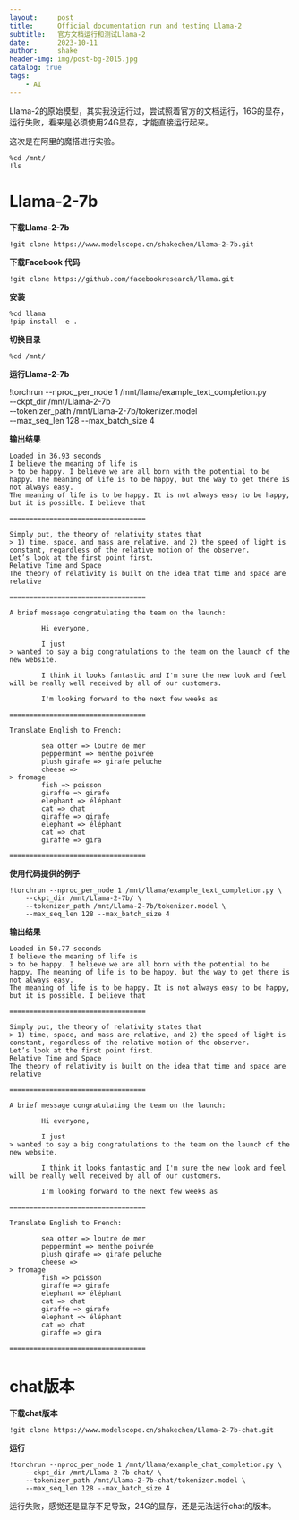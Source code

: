 ```yaml
---
layout:     post
title:      Official documentation run and testing Llama-2 
subtitle:   官方文档运行和测试Llama-2 
date:       2023-10-11
author:     shake
header-img: img/post-bg-2015.jpg
catalog: true
tags:
    - AI
---
```


Llama-2的原始模型，其实我没运行过，尝试照着官方的文档运行，16G的显存，运行失败，看来是必须使用24G显存，才能直接运行起来。

这次是在阿里的魔搭进行实验。

	%cd /mnt/
	!ls

# Llama-2-7b

**下载Llama-2-7b**

	!git clone https://www.modelscope.cn/shakechen/Llama-2-7b.git

**下载Facebook 代码**

	!git clone https://github.com/facebookresearch/llama.git

**安装**

	%cd llama
	!pip install -e .

**切换目录**

	%cd /mnt/


**运行Llama-2-7b**

!torchrun --nproc_per_node 1 /mnt/llama/example_text_completion.py \
     --ckpt_dir /mnt/Llama-2-7b \
     --tokenizer_path /mnt/Llama-2-7b/tokenizer.model \
     --max_seq_len 128 --max_batch_size 4
	 
**输出结果**

	Loaded in 36.93 seconds
	I believe the meaning of life is
	> to be happy. I believe we are all born with the potential to be happy. The meaning of life is to be happy, but the way to get there is not always easy.
	The meaning of life is to be happy. It is not always easy to be happy, but it is possible. I believe that

	==================================

	Simply put, the theory of relativity states that 
	> 1) time, space, and mass are relative, and 2) the speed of light is constant, regardless of the relative motion of the observer.
	Let’s look at the first point first.
	Relative Time and Space
	The theory of relativity is built on the idea that time and space are relative

	==================================

	A brief message congratulating the team on the launch:

			Hi everyone,
			
			I just 
	> wanted to say a big congratulations to the team on the launch of the new website.

			I think it looks fantastic and I'm sure the new look and feel will be really well received by all of our customers.

			I'm looking forward to the next few weeks as

	==================================

	Translate English to French:
			
			sea otter => loutre de mer
			peppermint => menthe poivrée
			plush girafe => girafe peluche
			cheese =>
	> fromage
			fish => poisson
			giraffe => girafe
			elephant => éléphant
			cat => chat
			giraffe => girafe
			elephant => éléphant
			cat => chat
			giraffe => gira

	==================================

**使用代码提供的例子**

	!torchrun --nproc_per_node 1 /mnt/llama/example_text_completion.py \
		--ckpt_dir /mnt/Llama-2-7b/ \
		--tokenizer_path /mnt/Llama-2-7b/tokenizer.model \
		--max_seq_len 128 --max_batch_size 4


**输出结果**


	Loaded in 50.77 seconds
	I believe the meaning of life is
	> to be happy. I believe we are all born with the potential to be happy. The meaning of life is to be happy, but the way to get there is not always easy.
	The meaning of life is to be happy. It is not always easy to be happy, but it is possible. I believe that

	==================================

	Simply put, the theory of relativity states that 
	> 1) time, space, and mass are relative, and 2) the speed of light is constant, regardless of the relative motion of the observer.
	Let’s look at the first point first.
	Relative Time and Space
	The theory of relativity is built on the idea that time and space are relative

	==================================

	A brief message congratulating the team on the launch:

			Hi everyone,
			
			I just 
	> wanted to say a big congratulations to the team on the launch of the new website.

			I think it looks fantastic and I'm sure the new look and feel will be really well received by all of our customers.

			I'm looking forward to the next few weeks as

	==================================

	Translate English to French:
			
			sea otter => loutre de mer
			peppermint => menthe poivrée
			plush girafe => girafe peluche
			cheese =>
	> fromage
			fish => poisson
			giraffe => girafe
			elephant => éléphant
			cat => chat
			giraffe => girafe
			elephant => éléphant
			cat => chat
			giraffe => gira

	==================================


# chat版本

**下载chat版本**

	!git clone https://www.modelscope.cn/shakechen/Llama-2-7b-chat.git

**运行**

	!torchrun --nproc_per_node 1 /mnt/llama/example_chat_completion.py \
		--ckpt_dir /mnt/Llama-2-7b-chat/ \
		--tokenizer_path /mnt/Llama-2-7b-chat/tokenizer.model \
		--max_seq_len 128 --max_batch_size 4


运行失败，感觉还是显存不足导致，24G的显存，还是无法运行chat的版本。